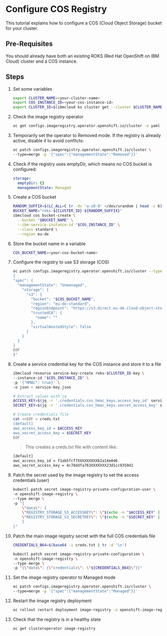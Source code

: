 # Configure COS Registry

This tutorial explains how to configure a COS (Cloud Object Storage) bucket for your cluster.

## Pre-Requisites

You should already have both an existing ROKS (Red Hat OpenShift on IBM Cloud) cluster and a COS instance.

## Steps

1. Set some variables

    ```sh
    export CLUSTER_NAME=<your-cluster-name>
    export COS_INSTANCE_ID=<your-cos-instance-id>
    export CLUSTER_ID=$(ibmcloud ks cluster get --cluster $CLUSTER_NAME --json | jq -r .id)
    ```

1. Check the image registry operator

    ```sh
    oc get configs.imageregistry.operator.openshift.io/cluster -o yaml
    ```

1. Temporarily set the operator to Removed mode.
   If the registry is already active, disable it to avoid conflicts:

    ```sh
    oc patch configs.imageregistry.operator.openshift.io/cluster \
    --type=merge -p '{"spec":{"managementState":"Removed"}}'
    ```

1. Check if the registry uses emptyDir, which means no COS bucket is configured:

    ```yaml
    storage:
      emptyDir: {}
      managementState: Managed
    ```

1. Create a COS bucket

    ```sh
    RANDOM_SUFFIX=$(LC_ALL=C tr -dc 'a-z0-9' </dev/urandom | head -c 6)
    BUCKET_NAME="roks-${CLUSTER_ID}-${RANDOM_SUFFIX}"
    ibmcloud cos bucket-create \
      --bucket "$BUCKET_NAME" \
      --ibm-service-instance-id "$COS_INSTANCE_ID" \
      --class standard \
      --region eu-de
    ```

1. Store the bucket name in a variable

    ```sh
    COS_BUCKET_NAME=<your-cos-bucket-name>
    ```

1. Configure the registry to use S3 storage (COS)

    ```sh
    oc patch configs.imageregistry.operator.openshift.io/cluster --type=merge -p "$(cat <<EOF
    {
    "spec": {
      "managementState": "Unmanaged",
        "storage": {
          "s3": {
            "bucket": "$COS_BUCKET_NAME",
            "region": "eu-de-standard",
            "regionEndpoint": "https://s3.direct.eu-de.cloud-object-storage.appdomain.cloud",
            "trustedCA": {
              "name": ""
            },
            "virtualHostedStyle": false
          }
        }
      }
    }
    EOF
    )"
    ```

1. Create a service credential key for the COS instance and store it to a file

    ```sh
    ibmcloud resource service-key-create roks-$CLUSTER_ID-key \
    --instance-id "$COS_INSTANCE_ID" \
    -p '{"HMAC": true}' \
    -o json > service-key.json

    # Extract values with jq
    ACCESS_KEY=$(jq -r '.credentials.cos_hmac_keys.access_key_id' service-key.json)
    SECRET_KEY=$(jq -r '.credentials.cos_hmac_keys.secret_access_key' service-key.json)

    # Create credentials file
    cat <<EOF > creds.txt
    [default]
    aws_access_key_id = $ACCESS_KEY
    aws_secret_access_key = $SECRET_KEY
    EOF
    ```

    > This creates a creds.txt file with content like:

    ```sh
    [default]
    aws_access_key_id = f1ab5fcf7XXXXXXXXXb2a14e046
    aws_secret_access_key = 4c78ddfa763XXXXXXX23d1cc9350d1
    ```

1. Patch the secret used by the image registry to set the access credentials (user)

    ```sh
    kubectl patch secret image-registry-private-configuration-user \
    -n openshift-image-registry \
    --type merge \
    -p "{
        \"data\": {
        \"REGISTRY_STORAGE_S3_ACCESSKEY\": \"$(echo -n "$ACCESS_KEY" | base64)\",
        \"REGISTRY_STORAGE_S3_SECRETKEY\": \"$(echo -n "$SECRET_KEY" | base64)\"
        }
    }"
    ```

1. Patch the main image registry secret with the full COS credentials file

    ```sh
    CREDENTIALS_B64=$(base64 -i creds.txt | tr -d '\n')

    kubectl patch secret image-registry-private-configuration \
    -n openshift-image-registry \
    --type merge \
    -p "{\"data\": {\"credentials\": \"${CREDENTIALS_B64}\"}}"
    ```

1. Set the image registry operator to Managed mode

    ```sh
    oc patch configs.imageregistry.operator.openshift.io/cluster \
    --type=merge -p '{"spec":{"managementState":"Managed"}}'
    ```

1. Restart the image registry deployment

    ```sh
    oc rollout restart deployment image-registry -n openshift-image-registry
    ```

1. Check that the registry is in a healthy state

    ```sh
    oc get clusteroperator image-registry
    ```
